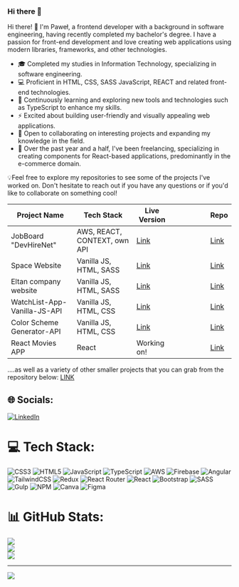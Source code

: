 ### Hi there 👋


Hi there! 👋 I'm Paweł, a frontend developer with a background in software engineering, having recently completed my bachelor's degree. I have a passion for front-end development and love creating web applications using modern libraries, frameworks, and other technologies.

- 🎓 Completed my studies in Information Technology, specializing in software engineering.
- 💻 Proficient in HTML, CSS, SASS JavaScript, REACT and related front-end technologies.
- 🌱 Continuously learning and exploring new tools and technologies such as TypeScript to enhance my skills.
- ⚡️ Excited about building user-friendly and visually appealing web applications.
- 🚀 Open to collaborating on interesting projects and expanding my knowledge in the field.
- 💫 Over the past year and a half, I've been freelancing, specializing in creating components for React-based applications, predominantly in the e-commerce domain.
  
💡Feel free to explore my repositories to see some of the projects I've worked on. Don't hesitate to reach out if you have any questions or if you'd like to collaborate on something cool!


| Project Name                  | Tech Stack                      | Live Version |   |   |   |   |   | Repo |
|-------------------------------|---------------------------------|--------------|---|---|---|---|---|------|
| JobBoard "DevHireNet"          | AWS, REACT, CONTEXT, own API   | [Link](https://bilecky.github.io/devhirenet/)    |   |   |   |   |   | [Link](https://github.com/bilecky/DevHireNet) |
| Space Website                 | Vanilla JS, HTML, SASS          | [Link](https://bilecky.github.io/Space-Website-Layout/)       |   |   |   |   |   | [Link](https://github.com/bilecky/Space-Website-Layout) |
| Eltan company website         | Vanilla JS, HTML, SASS          | [Link](https://eltan.com.pl/)                                  |   |   |   |   |   | [Link](https://github.com/bilecky/StronaEltan) |
| WatchList-App-Vanilla-JS-API  | Vanilla JS, HTML, CSS           | [Link](https://bilecky.github.io/WatchList-App-Vanilla-JS-API/index.html)  |   |   |   |   |   | [Link](https://github.com/bilecky/WatchList-App-Vanilla-JS-API) |
| Color Scheme Generator-API    | Vanilla JS, HTML, CSS           | [Link](https://bilecky.github.io/Color-Scheme-Generator-API/)  |   |   |   |   |   | [Link](https://github.com/bilecky/Color-Scheme-Generator-API) |
| React Movies APP              | React                           | Working on!  |   |   |   |   |   | [Link](https://github.com/bilecky/react-fs-app) |



....as well as a variety of other smaller projects that you can grab from the repository below: [LINK](https://github.com/bilecky/Projects)



## 🌐 Socials:
[![LinkedIn](https://img.shields.io/badge/LinkedIn-%230077B5.svg?logo=linkedin&logoColor=white)](https://linkedin.com/in/paweł-bilski-54b709a4/) 

# 💻 Tech Stack:
![CSS3](https://img.shields.io/badge/css3-%231572B6.svg?style=for-the-badge&logo=css3&logoColor=white) ![HTML5](https://img.shields.io/badge/html5-%23E34F26.svg?style=for-the-badge&logo=html5&logoColor=white) ![JavaScript](https://img.shields.io/badge/javascript-%23323330.svg?style=for-the-badge&logo=javascript&logoColor=%23F7DF1E) ![TypeScript](https://img.shields.io/badge/typescript-%23007ACC.svg?style=for-the-badge&logo=typescript&logoColor=white) ![AWS](https://img.shields.io/badge/AWS-%23FF9900.svg?style=for-the-badge&logo=amazon-aws&logoColor=white) ![Firebase](https://img.shields.io/badge/firebase-%23039BE5.svg?style=for-the-badge&logo=firebase) ![Angular](https://img.shields.io/badge/angular-%23DD0031.svg?style=for-the-badge&logo=angular&logoColor=white) ![TailwindCSS](https://img.shields.io/badge/tailwindcss-%2338B2AC.svg?style=for-the-badge&logo=tailwind-css&logoColor=white) ![Redux](https://img.shields.io/badge/redux-%23593d88.svg?style=for-the-badge&logo=redux&logoColor=white) ![React Router](https://img.shields.io/badge/React_Router-CA4245?style=for-the-badge&logo=react-router&logoColor=white) ![React](https://img.shields.io/badge/react-%2320232a.svg?style=for-the-badge&logo=react&logoColor=%2361DAFB) 
![Bootstrap](https://img.shields.io/badge/bootstrap-%23563D7C.svg?style=for-the-badge&logo=bootstrap&logoColor=white)
![SASS](https://img.shields.io/badge/SASS-hotpink.svg?style=for-the-badge&logo=SASS&logoColor=white) ![Gulp](https://img.shields.io/badge/GULP-%23CF4647.svg?style=for-the-badge&logo=gulp&logoColor=white) ![NPM](https://img.shields.io/badge/NPM-%23000000.svg?style=for-the-badge&logo=npm&logoColor=white) ![Canva](https://img.shields.io/badge/Canva-%2300C4CC.svg?style=for-the-badge&logo=Canva&logoColor=white) 	![Figma](https://img.shields.io/badge/figma-%23F24E1E.svg?style=for-the-badge&logo=figma&logoColor=white)
# 📊 GitHub Stats:
![](https://github-readme-stats.vercel.app/api?username=bilecky&theme=dark&hide_border=false&include_all_commits=false&count_private=false)<br/>
![](https://github-readme-streak-stats.herokuapp.com/?user=bilecky&theme=dark&hide_border=false)<br/>
![](https://github-readme-stats.vercel.app/api/top-langs/?username=bilecky&theme=dark&hide_border=false&include_all_commits=false&count_private=false&layout=compact)

---
[![](https://visitcount.itsvg.in/api?id=bilecky&icon=0&color=0)](https://visitcount.itsvg.in)

<!-- Proudly created with GPRM ( https://gprm.itsvg.in ) -->

